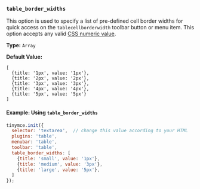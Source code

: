 ### `table_border_widths`



This option is used to specify a list of pre-defined cell border widths for quick access on the `tablecellborderwidth` toolbar button or menu item. This option accepts any valid [CSS numeric value](https://developer.mozilla.org/en-US/docs/Web/CSS/CSS_Values_and_Units#numeric_data_types).

**Type:** `Array`

**Default Value:**

```
[
  {title: '1px', value: '1px'},
  {title: '2px', value: '2px'},
  {title: '3px', value: '3px'},
  {title: '4px', value: '4px'},
  {title: '5px', value: '5px'}
]
```

#### Example: Using `table_border_widths`

```js
tinymce.init({
  selector: 'textarea',  // change this value according to your HTML
  plugins: 'table',
  menubar: 'table',
  toolbar: 'table',
  table_border_widths: [
    {title: 'small', value: '1px'},
    {title: 'medium', value: '3px'},
    {title: 'large', value: '5px'},
  ]
});
```